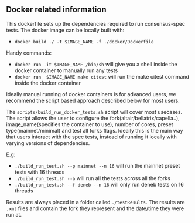 ## Docker related information

This dockerfile sets up the dependencies required to run consensus-spec tests. The docker image can be locally built with:
- `docker build ./ -t $IMAGE_NAME -f ./docker/Dockerfile`


Handy commands:
- `docker run -it $IMAGE_NAME /bin/sh` will give you a shell inside the docker container to manually run any tests
- `docker run  $IMAGE_NAME make citest` will run the make citest command inside the docker container

Ideally manual running of docker containers is for advanced users, we recommend the script based approach described below for most users.

The `scripts/build_run_docker_tests.sh` script will cover most usecases. The script allows the user to configure the fork(altair/bellatrix/capella..), image_name(specifies the container to use), number of cores, preset type(mainnet/minimal) and test all forks flags. Ideally this is the main way that users interact with the spec tests, instead of running it locally with varying versions of dependencies.

E.g:
- `./build_run_test.sh --p mainnet --n 16` will run the mainnet preset tests with 16 threads
- `./build_run_test.sh --a` will run all the tests across all the forks
- `./build_run_test.sh --f deneb --n 16` will only run deneb tests on 16 threads

Results are always placed in a folder called `./testResults`. The results are `.xml` files and contain the fork they represent and the date/time they were run at.